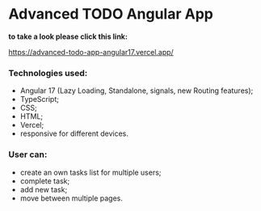 # Advanced TODO Angular App
**to take a look please click this link:** 

https://advanced-todo-app-angular17.vercel.app/

### Technologies used: 
* Angular 17 (Lazy Loading, Standalone, signals, new Routing features);
* TypeScript;
* CSS;
* HTML;
* Vercel;
* responsive for different devices.

### User can:
* create an own tasks list for multiple users;
* complete task;
* add new task;
* move between multiple pages.

